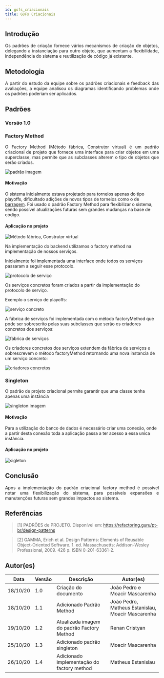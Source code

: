 ```yaml
---
id: gofs_criacionais
title: GOFs Criacionais
---
```


## Introdução

<p align = "justify">
 Os padrões de criação fornece vários mecanismos de criação de objetos, delegando a instanciação para outro objeto, que aumentam a flexibilidade, independência do sistema e reutilização de código já existente.

</p>


## Metodologia

<p align = "justify">
A partir do estudo da equipe sobre os padrões criacionais e feedback das avaliações, a equipe analisou os diagramas identificando problemas onde os padrões poderiam ser aplicados.
</p>

## Padrões

### Versão 1.0

### Factory Method

<p align = "justify">
O Factory Method (Método fábrica, Construtor virtual) é um padrão criacional de projeto que fornece uma interface para criar objetos em uma superclasse, mas permite que as subclasses alterem o tipo de objetos que serão criados.

</p>

![padrão imagem](../assets/Gof/factory_method_padrao.jpeg)

#### Motivação
O sistema inicialmente estava projetado para torneios apenas do tipo playoffs, dificultado adições de novos tipos de torneios como o de [barragem](../). Foi usado o padrão Factory Method para flexibilizar o sistema, sendo possível atualizações futuras sem grandes mudanças na base de código.

#### Aplicação no projeto

![ Método fábrica, Construtor virtual ](../assets/Gof/factory_method.png)

Na implementação do backend utilizamos o factory method na implementação de nossos serviços.

Inicialmente foi implementada uma interface onde todos os serviços passaram a seguir esse protocolo.

![protocolo de serviço](../assets/Gof/serviceProtocol.png)

Os serviços concretos foram criados a partir da implementação do protocolo de serviço.

Exemplo o serviço de playoffs:

![serviço concreto](../assets/Gof/concreteProductPlayoff.png)

A fábrica de serviços foi implementada com o método factoryMethod que pode ser sobrescrito pelas suas subclasses que serão os criadores concretos dos serviços:

![fábrica de serviços](../assets/Gof/factoryCreator.png)

Os criadores concretos dos serviços extendem da fábrica de serviços e sobrescrevem o método factoryMethod retornando uma nova instancia de um serviço concreto:

![criadores concretos](../assets/Gof/playoffFactory.png)


### Singleton
O padrão de projeto criacional permite garantir que uma classe tenha apenas uma instância


![singleton imagem](../assets/Gof/singleton.png)

#### Motivação
Para a utilização do banco de dados é necessário criar uma conexão, onde a partir desta conexão toda a aplicação passa a ter acesso a essa unica instância.

#### Aplicação no projeto

![ sigleton ](../assets/Gof/singleton_example.png)


## Conclusão

<p align = "justify">
Apos a implementação do padrão criacional factory method é possivel notar uma flexibilização do sistema, para possiveis expansões e manutenções futuras sem grandes impactos ao sistema.
</p>

## Referências

> [1] PADRÕES de PROJETO. Disponível em: https://refactoring.guru/pt-br/design-patterns 

> [2] GAMMA, Erich et al. Design Patterns: Elements of Reusable Object-Oriented Software. 1. ed. Massachusetts: Addison-Wesley Professional, 2009. 426 p. ISBN 0-201-63361-2.

## Autor(es)

| Data | Versão | Descrição | Autor(es) |
| -- | -- | -- | -- |
| 18/10/20 | 1.0 | Criação do documento | João Pedro e Moacir Mascarenha |
| 18/10/20 | 1.1 | Adicionado Padrão Method | João Pedro, Matheus Estanislau, Moacir Mascarenha |
| 19/10/20 | 1.2 | Atualizada imagem do padrão Factory Method | Renan Cristyan |
| 25/10/20 | 1.3 | Adicionado padrão singleton | Moacir Mascarenha |
| 26/10/20 | 1.4 | Adicionado implementação do factory method | Matheus Estanislau |
